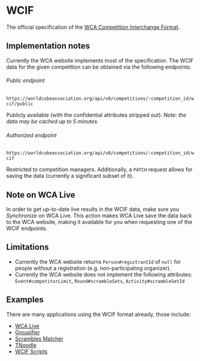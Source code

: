 # WCIF

The official specification of the [WCA Competition Interchange Format](./specification.md).

## Implementation notes

Currently the WCA website implements most of the specification.
The WCIF data for the given competition can be obtained via the following endpoints:

###### Public endpoint

`https://worldcubeassociation.org/api/v0/competitions/:competition_id/wcif/public`

Publicly available (with the confidential attributes stripped out). *Note: the data may be cached up to 5 minutes.*

###### Authorized endpoint

`https://worldcubeassociation.org/api/v0/competitions/:competition_id/wcif`

Restricted to competition managers. Additionally, a `PATCH` request allows for saving the data (currently a significant subset of it).

## Note on WCA Live

In order to get up-to-date live results in the WCIF data, make sure you *Synchronize* on WCA Live.
This action makes WCA Live save the data back to the WCA website,
making it available for you when requesting one of the WCIF endpoints.

## Limitations

- Currently the WCA website returns `Person#registrantId` of `null`
for people without a registration (e.g. non-participating organizer).
- Currently the WCA website does not implement the following attributes: `Event#competitorLimit`, `Round#scrambleSets`, `Activity#scrambleSetId`

## Examples

There are many applications using the WCIF format already, those include:
- [WCA Live](https://github.com/thewca/wca-live)
- [Groupifier](https://github.com/jonatanklosko/groupifier)
- [Scrambles Matcher](https://github.com/viroulep/scrambles-matcher)
- [TNoodle](https://github.com/thewca/tnoodle)
- [WCIF Scripts](https://github.com/jonatanklosko/wcif-scripts)
